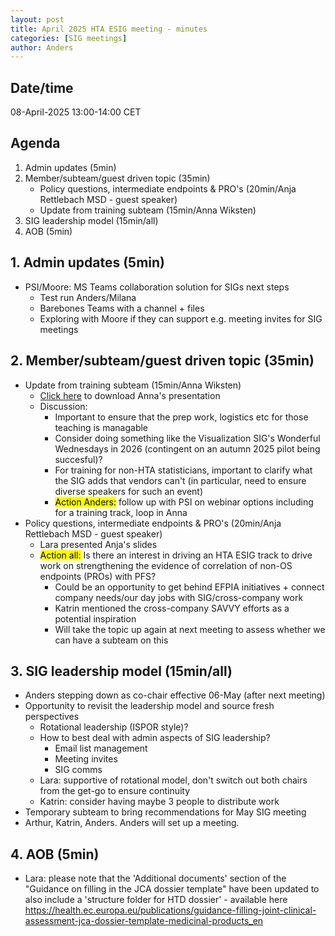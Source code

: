 ```yaml
---
layout: post
title: April 2025 HTA ESIG meeting - minutes 
categories: [SIG meetings]
author: Anders
---
```



## Date/time
08-April-2025 13:00-14:00 CET

## Agenda

1.	Admin updates (5min)
2.	Member/subteam/guest driven topic (35min)
    - Policy questions, intermediate endpoints & PRO's (20min/Anja Rettlebach MSD - guest speaker)
    - Update from training subteam (15min/Anna Wiksten)
3. SIG leadership model (15min/all)
4. AOB (5min)


## 1. Admin updates (5min)

- PSI/Moore: MS Teams collaboration solution for SIGs next steps
  - Test run Anders/Milana
  - Barebones Teams with a channel + files
  - Exploring with Moore if they can support e.g. meeting invites for SIG meetings

## 2. Member/subteam/guest driven topic (35min)

- Update from training subteam (15min/Anna Wiksten)
  - [Click here](/downloads/2025-04-09-april-2025-hta-esig-meeting-training-subteam-presentation.pdf) to download Anna's presentation 
  - Discussion:
    - Important to ensure that the prep work, logistics etc for those teaching is managable
    - Consider doing something like the Visualization SIG's Wonderful Wednesdays in 2026 (contingent on an autumn 2025 pilot being succesful)?
    - For training for non-HTA statisticians, important to clarify what the SIG adds that vendors can't (in particular, need to ensure diverse speakers for such an event)
    - <mark>Action Anders:</mark> follow up with PSI on webinar options including for a training track, loop in Anna
- Policy questions, intermediate endpoints & PRO's (20min/Anja Rettlebach MSD - guest speaker)
  - Lara presented Anja's slides
  - <mark>Action all:</mark> Is there an interest in driving an HTA ESIG track to drive work on strengthening the evidence of correlation of non-OS endpoints (PROs) with PFS?
    - Could be an opportunity to get behind EFPIA initiatives + connect company needs/our day jobs with SIG/cross-company work
    - Katrin mentioned the cross-company SAVVY efforts as a potential inspiration
    - Will take the topic up again at next meeting to assess whether we can have a subteam on this

## 3. SIG leadership model (15min/all)

- Anders stepping down as co-chair effective 06-May (after next meeting)
- Opportunity to revisit the leadership model and source fresh perspectives
  - Rotational leadership (ISPOR style)?
  - How to best deal with admin aspects of SIG leadership?
    - Email list management
    - Meeting invites
	- SIG comms
  - Lara: supportive of rotational model, don't switch out both chairs from the get-go to ensure continuity
  - Katrin: consider having maybe 3 people to distribute work
- Temporary subteam to bring recommendations for May SIG meeting
 - Arthur, Katrin, Anders. Anders will set up a meeting.


## 4. AOB (5min)
- Lara: please note that the 'Additional documents' section of the "Guidance on filling in the JCA dossier template" 
 have been updated to also include a 'structure folder for HTD dossier' - available here https://health.ec.europa.eu/publications/guidance-filling-joint-clinical-assessment-jca-dossier-template-medicinal-products_en